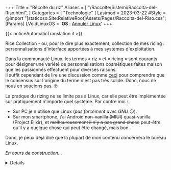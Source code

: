 +++
Title = "Récolte du riz"
Aliases = [
  "/Raccolte/Sistemi/Raccolta-del-Riso.html",
]
Categories = [ "Technologie" ]
Lastmod = 2023-03-22
#Style = @import "[staticoso:Site:RelativeRoot]Assets/Pages/Raccolta-del-Riso.css";
[Params]
  LVoidLinuxOS = '<strong>OS</strong> : <a href="https://voidlinux.org">Annuler Linux</a>'
+++

{{< noticeAutomaticTranslation it >}}



Rice Collection - ou, pour le dire plus exactement, collection de mes ricing : personnalisations d'interface apportées à mes systèmes d'exploitation.

Dans la communauté Linux, les termes « riz » et « ricing » sont courants pour désigner une variété de personnalisations cosmétiques faites maison que les passionnés effectuent pour diverses raisons.  
Il suffit cependant de lire une discussion comme [ceci](https://web.archive.org/web/20220907203523/https://teddit.net/r/unixporn/comments/3iy3wd/stupid_question_what_is_ricing) pour comprendre que le consensus sur l'origine du terme n'est pas très solide. Donc, nous ne nous en soucions pas. 🙄

La pratique du rizing ne se limite pas à Linux, car elle peut être implémentée sur pratiquement n'importe quel système. Par contre moi :

- Sur PC je n'utilise que Linux (_pas forcément avec GNU_ 😏).
- Sur mon smartphone, j'ai Android ~~non-vanilla (MIUI)~~ quasi-vanilla (Project Elixir), et ~~malheureusement il n'y a pas grand chose~~ peut-être qu'il y a quelque chose qui peut être changé, mais bon.

Donc, je peux déjà dire que la plupart de mon contenu concernera le bureau Linux.

_En cours de construction..._

<!-- aucun processus />
<h3 class="NoTitle InlineBlock">Filtres :</h3>
<input type="checkbox" id="CheckBox-Linux" vérifié><label for="CheckBox-Linux">#Linux</label>
<input type="checkbox" id="CheckBox-Desktop" vérifié><label for="CheckBox-Desktop">#Desktop</label>
<input type="checkbox" id="CheckBox-XFCE" vérifié><label for="CheckBox-XFCE">#XFCE</label>
</noprocess -->

<div markdown="1" class="BorderBoxContainer">

<details markdown="1" class="Box-Linux Box-Desktop Box-XFCE" ouvert><résumé>

#### S5 octobre 2022 </summary>
-> #Linux #Bureau #XFCE

![]({{<assetsRoot >}}/Media/Ricing/Desktop/Screenshot_2022-10-30_00-14-14.png)

- {{< htmlparam LVoidLinuxOS >}}
- **Bureau** : `xfce4`
- **Panneau** : `xfce4-panel`
- **Barre des tâches** : `xfce4-docklike-plugin`
- **Menu global** : Plugin AppMenu (`appmenu-gtk-module appmenu-gtk3-module appmenu-registrar vala-panel-appmenu vala-panel-appmenu-data xfce4-panel-appmenu`)
- **Thème GTK** : [BlueSky-Light](https://github.com/i-mint/bluesky)
- **thème xfwm** : BlueSky-Light
- **Icônes** : [Colloid](https://github.com/vinceliuice/Colloid-icon-theme)
</détails>

<details markdown="1" class="Box-Linux Box-Desktop Box-XFCE"><résumé>

#### S2 octobre 2022 </summary>
-> #Linux #Bureau #XFCE

![]({{<assetsRoot >}}/Media/Ricing/Desktop/Screenshot_2022-10-10_20-21-47.png)

- **OS** : [Void Linux](https://voidlinux.org)
- **Bureau** : `xfce4`
- **Panneau** : `xfce4-panel`
- **Dock** : `planche`
- **Menu global** : Plugin AppMenu (`appmenu-gtk-module appmenu-gtk3-module appmenu-registrar vala-panel-appmenu vala-panel-appmenu-data xfce4-panel-appmenu`)
- **Thème GTK** : [Fluent-compact](https://github.com/vinceliuice/Fluent-gtk-theme)
- **thème xfwm** : Fluent-Dark
- **Icônes** : [Fluent](https://github.com/vinceliuice/Fluent-icon-theme)
</détails>

</div>